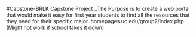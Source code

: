 #Capstone-BRLK
Capstone Project
..The Purpose is to create a web portal that would make it easy for first year students to find all the resources that they need for their specific major. homepages.uc.edu/group2/index.php (Might not work if school takes it down)
